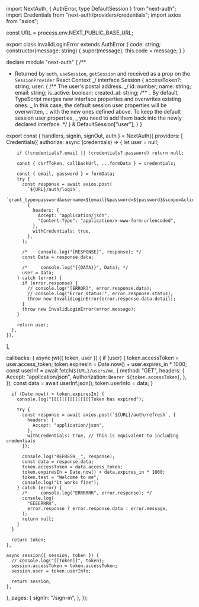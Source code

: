 import NextAuth, { AuthError, type DefaultSession } from "next-auth";
import Credentials from "next-auth/providers/credentials";
import axios from "axios";

const URL = process.env.NEXT_PUBLIC_BASE_URL;

export class InvalidLoginError extends AuthError {
code: string;
constructor(message: string) {
super(message);
this.code = message;
}
}

declare module "next-auth" {
/\*\*

- Returned by `auth`, `useSession`, `getSession` and received as a prop on the `SessionProvider` React Context
  _/
  interface Session {
  accessToken?: string;
  user: {
  /\*\* The user's postal address. _/
  id: number;
  name: string;
  email: string;
  is_active: boolean;
  created_at: string;
  /\*\*
  _ By default, TypeScript merges new interface properties and overwrites existing ones.
  _ In this case, the default session user properties will be overwritten,
  _ with the new ones defined above. To keep the default session user properties,
  _ you need to add them back into the newly declared interface.
  \*/
  } & DefaultSession["user"];
  }
  }

export const { handlers, signIn, signOut, auth } = NextAuth({
providers: [
Credentials({
authorize: async (credentials) => {
let user = null;

        if (!credentials?.email || !credentials?.password) return null;

        const { csrfToken, callbackUrl, ...formData } = credentials;

        const { email, password } = formData;
        try {
          const response = await axios.post(
            `${URL}/auth/login`,
            `grant_type=password&username=${email}&password=${password}&scope=&client_id=string&client_secret=string`,
            {
              headers: {
                Accept: "application/json",
                "Content-Type": "application/x-www-form-urlencoded",
              },
              withCredentials: true,
            },
          );

          /*    console.log("[RESPONSE]", response); */
          const Data = response.data;

          /*     console.log("{{DATA}}", Data); */
          user = Data;
        } catch (error) {
          if (error.response) {
            // console.log("[ERROR]", error.response.data);
            // console.log("Error status:", error.response.status);
            throw new InvalidLoginError(error.response.data.detail);
          }
          throw new InvalidLoginError(error.message);
        }

        return user;
      },
    }),

],

callbacks: {
async jwt({ token, user }) {
if (user) {
token.accessToken = user.access_token;
token.expiresIn = Date.now() + user.expires_in \* 1000;
const userInf = await fetch(`${URL}/users/me`, {
method: "GET",
headers: {
Accept: "application/json",
Authorization: `Bearer ${token.accessToken}`,
},
});
const data = await userInf.json();
token.userInfo = data;
}

      if (Date.now() > token.expiresIn) {
        console.log("[[[[[[[[[[[[[[[Token has expired");

        try {
          const response = await axios.post(`${URL}/auth/refresh`, {
            headers: {
              Accept: "application/json",
            },
            withCredentials: true, // This is equivalent to including credentials
          });

          console.log("REFRESH__", response);
          const data = response.data;
          token.accessToken = data.access_token;
          token.expiresIn = Date.now() + data.expires_in * 1000;
          token.test = "Welcome to me";
          console.log("it works fine");
        } catch (error) {
          /*     console.log("ERRRRRR", error.response); */
          console.log(
            "EEEERRRR",
            error.response ? error.response.data : error.message,
          );
          return null;
        }
      }

      return token;
    },

    async session({ session, token }) {
      // console.log("[[Token]]", token);
      session.accessToken = token.accessToken;
      session.user = token.userInfo;

      return session;
    },

},
pages: {
signIn: "/sign-in",
},
});
